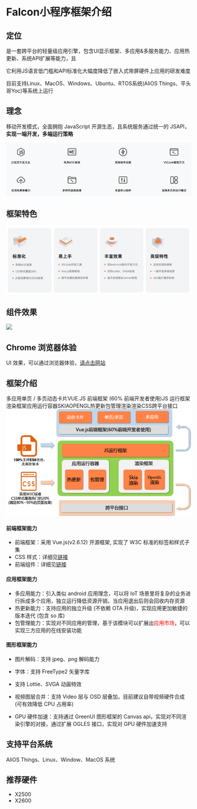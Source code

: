 # **Falcon**小程序框架介绍

  

## 定位 

是一套跨平台的轻量级应用引擎，包含UI显示框架、多应用&多服务能力、应用热更新、系统API扩展等能力，且

它利用JS语言低门槛和API标准化大幅度降低了嵌入式带屏硬件上应用的研发难度

目前支持Linux、MacOS、Windows、Ubuntu、RTOS系统(AliOS Things、平头哥Yoc)等系统上运行

## 理念 

移动开发模式，全面拥抱 JavaScript 开源生态，且系统服务通过统一的 JSAPI，**实现一端开发，多端运行策略** 

![](_images/理念.png) 

## 框架特色 

![](_images/框架特色.png) 

## 组件效果 

![](_images/组件效果.gif) 

## Chrome 浏览器体验 

UI 效果，可以通过浏览器体验，[请点击网站](https://hli.aliyuncs.com/xyfolder/miniapp-wasm/index.html) 

## 框架介绍 

多应用单页 / 多页动态卡片VUE.JS 前端框架 (60% 前端开发者使用)JS 运行框架渲染框架应用运行容器SKIAOPENGL热更新包管理渲染渲染CSS跨平台接口![](_images/框架介绍.png) 

#### 前端框架能力 

- 前端框架：采用 Vue.js(v2.6.12) 开源框架, 实现了 W3C 标准的标签和样式子集 
- CSS 样式：详细见[链接](app/css/common/common) 
- 前端组件：详细见[链接](app/ui/base) 

#### 应用框架能力 

- 多应用能力：引入类似 android 应用理念，可以将 IoT 场景里将复杂的业务进行拆成多个应用，独立运行降低资源开销，当应用退出后则会回收内存资源 
- 热更新能力：支持应用的独立升级 (不依赖 OTA 升级)，实现应用更加敏捷的版本迭代 (包含 so 库) 
- 包管理能力：实现对不同应用的管理，基于该模块可以扩展出<font color=red>应用市场</font>，可以实现三方应用的在线安装功能 


#### 图形框架能力 

- 图片解码：支持 jpeg、png 解码能力 

- 字体：支持 FreeType2 矢量字库 
- 支持 Lottie、SVGA 动画特效 
- 视频图层合并：支持 Video 层与 OSD 层叠加，目前建议自带视频硬件合成 (可有效降低 CPU 占用率) 
- GPU 硬件加速：支持通过 GreenUI 图形框架的 Canvas api，实现对不同渲染引擎的对接，通过扩展 OGLES 接口，实现对 GPU 硬件加速支持 

## 支持平台系统 

AliOS Things、Linux、Window、MacOS 系统 

## 推荐硬件 

- X2500
- X2600

